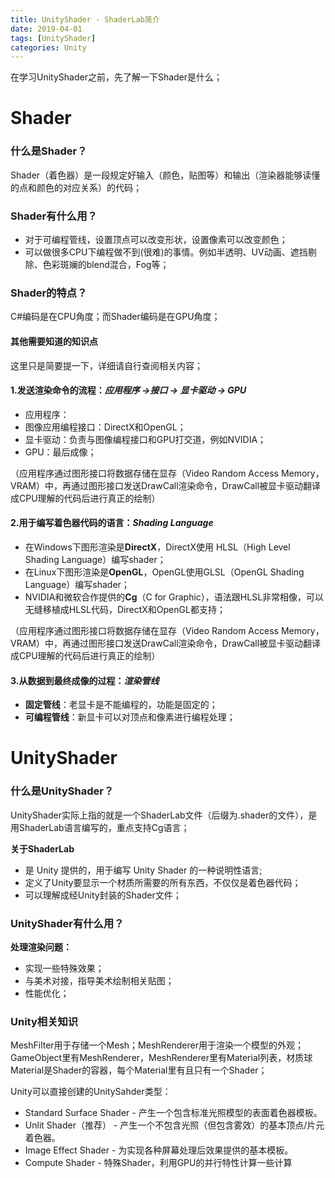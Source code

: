 ```yaml
---
title: UnityShader - ShaderLab简介
date: 2019-04-01
tags: [UnityShader]
categories: Unity
---
```


在学习UnityShader之前，先了解一下Shader是什么；
# Shader
### 什么是Shader？
Shader（着色器）是一段规定好输入（颜色，贴图等）和输出（渲染器能够读懂的点和颜色的对应关系）的代码；
### Shader有什么用？
- 对于可编程管线，设置顶点可以改变形状，设置像素可以改变颜色；
- 可以做很多CPU下编程做不到(很难)的事情。例如半透明、UV动画、遮挡剔除、色彩斑斓的blend混合，Fog等；

### Shader的特点？
C#编码是在CPU角度；而Shader编码是在GPU角度；
#### 其他需要知道的知识点
这里只是简要提一下，详细请自行查阅相关内容；

#### 1.发送渲染命令的流程：*应用程序 ->接口 -> 显卡驱动 -> GPU*
- 应用程序：
- 图像应用编程接口：DirectX和OpenGL；
- 显卡驱动：负责与图像编程接口和GPU打交道，例如NVIDIA；
- GPU：最后成像；

（应用程序通过图形接口将数据存储在显存（Video Random Access Memory，VRAM）中，再通过图形接口发送DrawCall渲染命令，DrawCall被显卡驱动翻译成CPU理解的代码后进行真正的绘制）

#### 2.用于编写着色器代码的语言：*Shading Language*
- 在Windows下图形渲染是**DirectX**，DirectX使用 HLSL（High Level Shading Language）编写shader；
- 在Linux下图形渲染是**OpenGL**，OpenGL使用GLSL（OpenGL Shading Language）编写shader；
- NVIDIA和微软合作提供的**Cg**（C for Graphic），语法跟HLSL非常相像，可以无缝移植成HLSL代码，DirectX和OpenGL都支持；

（应用程序通过图形接口将数据存储在显存（Video Random Access Memory，VRAM）中，再通过图形接口发送DrawCall渲染命令，DrawCall被显卡驱动翻译成CPU理解的代码后进行真正的绘制）

#### 3.从数据到最终成像的过程：*渲染管线*
- **固定管线**：老显卡是不能编程的，功能是固定的；
- **可编程管线**：新显卡可以对顶点和像素进行编程处理；



# UnityShader

### 什么是UnityShader？
UnityShader实际上指的就是一个ShaderLab文件（后缀为.shader的文件），是用ShaderLab语言编写的，重点支持Cg语言；

**关于ShaderLab**
- 是 Unity 提供的，用于编写 Unity Shader 的一种说明性语言;
- 定义了Unity要显示一个材质所需要的所有东西，不仅仅是着色器代码；
- 可以理解成经Unity封装的Shader文件；

### UnityShader有什么用？
**处理渲染问题：**
- 实现一些特殊效果；
- 与美术对接，指导美术绘制相关贴图；
- 性能优化；

### Unity相关知识
MeshFilter用于存储一个Mesh；MeshRenderer用于渲染一个模型的外观；
GameObject里有MeshRenderer，MeshRenderer里有Material列表，材质球Material是Shader的容器，每个Material里有且只有一个Shader；

Unity可以直接创建的UnitySahder类型：
- Standard Surface Shader - 产生一个包含标准光照模型的表面着色器模板。
- Unlit Shader（推荐） - 产生一个不包含光照（但包含雾效）的基本顶点/片元着色器。
- Image Effect Shader - 为实现各种屏幕处理后效果提供的基本模板。
- Compute Shader - 特殊Shader，利用GPU的并行特性计算一些计算